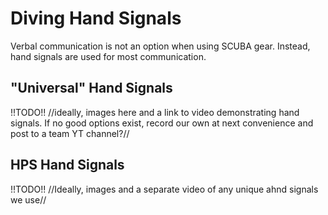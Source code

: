 # Diving Hand Signals
Verbal communication is not an option when using SCUBA gear. Instead, hand signals are used for most communication.

## "Universal" Hand Signals
!!TODO!!
//ideally, images here and a link to video demonstrating hand signals. If no good options exist, record our own at next convenience and post to a team YT channel?//


## HPS Hand Signals
!!TODO!!
//Ideally, images and a separate video of any unique ahnd signals we use//
